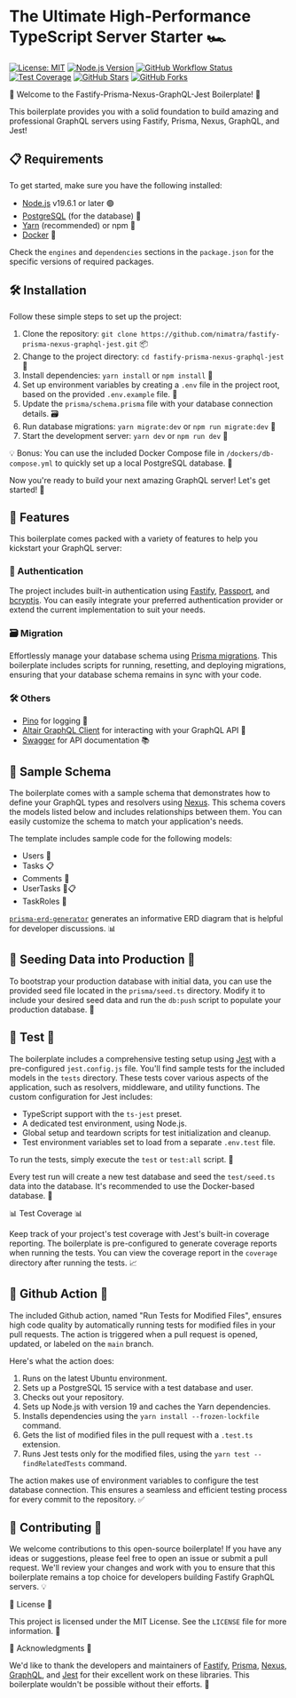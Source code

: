 # The Ultimate High-Performance TypeScript Server Starter 🏎️ 
[![License: MIT](https://img.shields.io/badge/License-MIT-green.svg)](https://opensource.org/licenses/MIT)
[![Node.js Version](https://img.shields.io/badge/node.js-%3E%3D%2019.6.1-brightgreen.svg)](https://nodejs.org/)
[![GitHub Workflow Status](https://img.shields.io/github/workflow/status/nimatra/Fastify-Prisma-Nexus-Jest-Starter/Run%20Tests%20for%20Modified%20Files)](https://github.com/nimatra/Fastify-Prisma-Nexus-Jest-Starter/actions)
[![Test Coverage](https://img.shields.io/codecov/c/github/nimatra/Fastify-Prisma-Nexus-Jest-Starter/main)](https://codecov.io/gh/nimatra/Fastify-Prisma-Nexus-Jest-Starter)
[![GitHub Stars](https://img.shields.io/github/stars/nimatra/Fastify-Prisma-Nexus-Jest-Starter)](https://github.com/nimatra/Fastify-Prisma-Nexus-Jest-Starter/stargazers)
[![GitHub Forks](https://img.shields.io/github/forks/nimatra/Fastify-Prisma-Nexus-Jest-Starter)](https://github.com/nimatra/Fastify-Prisma-Nexus-Jest-Starter/network/members)


🚀 Welcome to the Fastify-Prisma-Nexus-GraphQL-Jest Boilerplate! 🎉

This boilerplate provides you with a solid foundation to build amazing and professional GraphQL servers using Fastify, Prisma, Nexus, GraphQL, and Jest!

## 📋 Requirements

To get started, make sure you have the following installed:

- [Node.js](https://nodejs.org/) v19.6.1 or later 🟢
- [PostgreSQL](https://www.postgresql.org/) (for the database) 🐘
- [Yarn](https://yarnpkg.com/) (recommended) or npm 🧶
- [Docker](https://www.docker.com/) 🐳

Check the `engines` and `dependencies` sections in the `package.json` for the specific versions of required packages.

## 🛠️ Installation

Follow these simple steps to set up the project:

1. Clone the repository: `git clone https://github.com/nimatra/fastify-prisma-nexus-graphql-jest.git` 📦
2. Change to the project directory: `cd fastify-prisma-nexus-graphql-jest` 📁
3. Install dependencies: `yarn install` or `npm install` 🧩
4. Set up environment variables by creating a `.env` file in the project root, based on the provided `.env.example` file. 🔑
5. Update the `prisma/schema.prisma` file with your database connection details. 🗃️
6. Run database migrations: `yarn migrate:dev` or `npm run migrate:dev` 🚧
7. Start the development server: `yarn dev` or `npm run dev` 🚀

💡 Bonus: You can use the included Docker Compose file in `/dockers/db-compose.yml` to quickly set up a local PostgreSQL database. 🐳

Now you're ready to build your next amazing GraphQL server! Let's get started! 🎉

## 🌟 Features

This boilerplate comes packed with a variety of features to help you kickstart your GraphQL server:


### 🔐 Authentication

The project includes built-in authentication using [Fastify](https://www.fastify.io/), [Passport](http://www.passportjs.org/), and [bcryptjs](https://www.npmjs.com/package/bcryptjs). You can easily integrate your preferred authentication provider or extend the current implementation to suit your needs.

### 🗃️ Migration

Effortlessly manage your database schema using [Prisma migrations](https://www.prisma.io/docs/guides/database/developing-with-prisma-migrate). This boilerplate includes scripts for running, resetting, and deploying migrations, ensuring that your database schema remains in sync with your code.

### 🛠️ Others
- [Pino](https://getpino.io/) for logging 📝
- [Altair GraphQL Client](https://altair.sirmuel.design/) for interacting with your GraphQL API 📡
- [Swagger](https://swagger.io/) for API documentation 📚

## 🧬 Sample Schema

The boilerplate comes with a sample schema that demonstrates how to define your GraphQL types and resolvers using [Nexus](https://nexusjs.org/). This schema covers the models listed below and includes relationships between them. You can easily customize the schema to match your application's needs.

The template includes sample code for the following models:

- Users 👥
- Tasks 📋
- Comments 💬
- UserTasks 👤📋
- TaskRoles 📌

[`prisma-erd-generator`](https://github.com/AhmedElywa/prisma-erd-generator) generates an informative ERD diagram that is helpful for developer discussions. 📊

## 🌱 Seeding Data into Production 🌱

To bootstrap your production database with initial data, you can use the provided seed file located in the `prisma/seed.ts` directory. Modify it to include your desired seed data and run the `db:push` script to populate your production database. 🚀

## 🧪 Test 🧪

The boilerplate includes a comprehensive testing setup using [Jest](https://jestjs.io/) with a pre-configured `jest.config.js` file. You'll find sample tests for the included models in the `tests` directory. These tests cover various aspects of the application, such as resolvers, middleware, and utility functions. The custom configuration for Jest includes:

- TypeScript support with the `ts-jest` preset.
- A dedicated test environment, using Node.js.
- Global setup and teardown scripts for test initialization and cleanup.
- Test environment variables set to load from a separate `.env.test` file.

To run the tests, simply execute the `test` or `test:all` script. 🚦

Every test run will create a new test database and seed the `test/seed.ts` data into the database. It's recommended to use the Docker-based database. 🐳


📊 Test Coverage 📊

Keep track of your project's test coverage with Jest's built-in coverage reporting. The boilerplate is pre-configured to generate coverage reports when running the tests. You can view the coverage report in the `coverage` directory after running the tests. 📈

## 🔄 Github Action 🔄

The included Github action, named "Run Tests for Modified Files", ensures high code quality by automatically running tests for modified files in your pull requests. The action is triggered when a pull request is opened, updated, or labeled on the `main` branch.

Here's what the action does:

1. Runs on the latest Ubuntu environment.
2. Sets up a PostgreSQL 15 service with a test database and user.
3. Checks out your repository.
4. Sets up Node.js with version 19 and caches the Yarn dependencies.
5. Installs dependencies using the `yarn install --frozen-lockfile` command.
6. Gets the list of modified files in the pull request with a `.test.ts` extension.
7. Runs Jest tests only for the modified files, using the `yarn test --findRelatedTests` command.

The action makes use of environment variables to configure the test database connection. This ensures a seamless and efficient testing process for every commit to the repository. ✅

## 🤝 Contributing 🤝

We welcome contributions to this open-source boilerplate! If you have any ideas or suggestions, please feel free to open an issue or submit a pull request. We'll review your changes and work with you to ensure that this boilerplate remains a top choice for developers building Fastify GraphQL servers. 💡

📜 License 📜

This project is licensed under the MIT License. See the `LICENSE` file for more information. 📄

🙌 Acknowledgments 🙌

We'd like to thank the developers and maintainers of [Fastify](https://www.fastify.io/), [Prisma](https://www.prisma.io/), [Nexus](https://nexusjs.org/), [GraphQL](https://graphql.org/), and [Jest](https://jestjs.io/) for their excellent work on these libraries. This boilerplate wouldn't be possible without their efforts. 🎉

